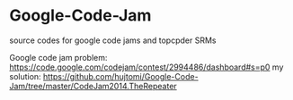 # Google-Code-Jam
source codes for google code jams and topcpder SRMs

Google code jam problem:
https://code.google.com/codejam/contest/2994486/dashboard#s=p0
my solution:
https://github.com/hujtomi/Google-Code-Jam/tree/master/CodeJam2014.TheRepeater

